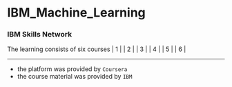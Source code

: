 # IBM_Machine_Learning
### IBM Skills Network

The learning consists of six courses
| 1 |   | 2 |   | 3 |   | 4 |   | 5 |   | 6 | 

---------------------------------------------

- the platform was provided by <code>Coursera</code>
- the course material was provided by <code>IBM</code>
